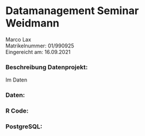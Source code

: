# Datamanagement Seminar Weidmann
<p> Marco Lax <br>
Matrikelnummer: 01/990925 <br>
Eingereicht am: 16.09.2021 </p>

### Beschreibung Datenprojekt:
Im Daten


### Daten:


### R Code:


### PostgreSQL:
